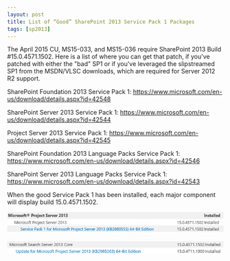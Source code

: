 ```yaml
---
layout: post
title: List of “Good” SharePoint 2013 Service Pack 1 Packages
tags: [sp2013]
---
```


The April 2015 CU, MS15-033, and MS15-036 require SharePoint 2013 Build #15.0.4571.1502. Here is a list of where you can get that patch, if you've patched with either the "bad" SP1 or if you've leveraged the slipstreamed SP1 from the MSDN/VLSC downloads, which are required for Server 2012 R2 support.

SharePoint Foundation 2013 Service Pack 1: <https://www.microsoft.com/en-us/download/details.aspx?id=42548>

SharePoint Server 2013 Service Pack 1: <https://www.microsoft.com/en-us/download/details.aspx?id=42544>

Project Server 2013 Service Pack 1: <https://www.microsoft.com/en-us/download/details.aspx?id=42545>

SharePoint Foundation 2013 Language Packs Service Pack 1: <https://www.microsoft.com/en-us/download/details.aspx?id=42546>

SharePoint Server 2013 Language Packs Service Pack 1: <https://www.microsoft.com/en-us/download/details.aspx?id=42543>

When the good Service Pack 1 has been installed, each major component will display build 15.0.4571.1502.

![ProjectServerSP1](/assets/images/2015/04/ProjectServerSP1.png)

![SearchCoreSP1](/assets/images/2015/04/SearchCoreSP1.png)